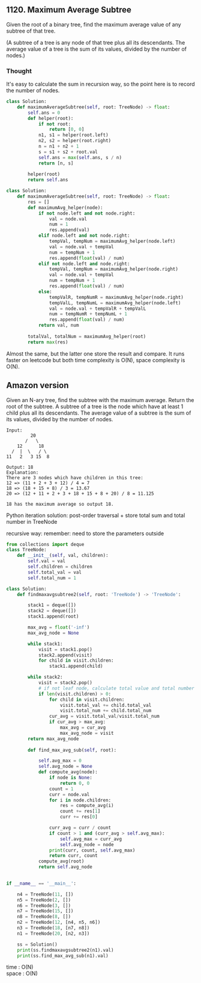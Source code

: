 ## 1120. Maximum Average Subtree

Given the root of a binary tree, find the maximum average value of any subtree of that tree.

(A subtree of a tree is any node of that tree plus all its descendants. The average value of a tree is the sum of its values, divided by the number of nodes.)

### Thought

It's easy to calculate the sum in recursion way, so the point here is to record the number of nodes.

```python
class Solution:
    def maximumAverageSubtree(self, root: TreeNode) -> float:
        self.ans = 0
        def helper(root):
            if not root:
                return [0, 0]
            n1, s1 = helper(root.left)
            n2, s2 = helper(root.right)
            n = n1 + n2 + 1
            s = s1 + s2 + root.val
            self.ans = max(self.ans, s / n)
            return [n, s]
        
        helper(root)
        return self.ans
```

```python
class Solution:
    def maximumAverageSubtree(self, root: TreeNode) -> float:
        res = []
        def maximumAvg_helper(node):
            if not node.left and not node.right:
                val = node.val
                num = 1
                res.append(val)
            elif node.left and not node.right:
                tempVal, tempNum = maximumAvg_helper(node.left)
                val = node.val + tempVal
                num = tempNum + 1
                res.append(float(val) / num)
            elif not node.left and node.right:
                tempVal, tempNum = maximumAvg_helper(node.right)
                val = node.val + tempVal
                num = tempNum + 1
                res.append(float(val) / num)
            else:
                tempValR, tempNumR = maximumAvg_helper(node.right)
                tempValL, tempNumL = maximumAvg_helper(node.left)
                val = node.val + tempValR + tempValL
                num = tempNumR + tempNumL + 1
                res.append(float(val) / num)
            return val, num
                
        totalVal, totalNum = maximumAvg_helper(root)
        return max(res)
```

Almost the same, but the latter one store the result and compare.
It runs faster on leetcode but both time complexity is O(N), space complexity is O(N).

## Amazon version
Given an N-ary tree, find the subtree with the maximum average. Return the root of the subtree.
A subtree of a tree is the node which have at least 1 child plus all its descendants. The average value of a subtree is the sum of its values, divided by the number of nodes.

```
Input:
         20
       /   \
    12      18
  /  |  \   / \
11   2   3 15  8

Output: 18
Explanation:
There are 3 nodes which have children in this tree:
12 => (11 + 2 + 3 + 12) / 4 = 7
18 => (18 + 15 + 8) / 3 = 13.67
20 => (12 + 11 + 2 + 3 + 18 + 15 + 8 + 20) / 8 = 11.125

18 has the maximum average so output 18.
```


Python iteration solution: post-order traversal + store total sum and total number in TreeNode

recursive way: remember: need to store the parameters outside
```python
from collections import deque
class TreeNode:
    def __init__(self, val, children):
        self.val = val
        self.children = children
        self.total_val = val
        self.total_num = 1

class Solution:
    def findmaxavgsubtree2(self, root: 'TreeNode') -> 'TreeNode':

        stack1 = deque([])
        stack2 = deque([])
        stack1.append(root)

        max_avg = float('-inf')
        max_avg_node = None

        while stack1:
            visit = stack1.pop()
            stack2.append(visit)
            for child in visit.children:
                stack1.append(child)

        while stack2:
            visit = stack2.pop()
            # if not leaf node, calculate total value and total number
            if len(visit.children) > 0:
                for child in visit.children:
                    visit.total_val += child.total_val
                    visit.total_num += child.total_num
                cur_avg = visit.total_val/visit.total_num
                if cur_avg > max_avg:
                    max_avg = cur_avg
                    max_avg_node = visit
        return max_avg_node
     
        def find_max_avg_sub(self, root):

            self.avg_max = 0
            self.avg_node = None
            def compute_avg(node):
                if node is None:
                    return 0, 0
                count = 1
                curr = node.val
                for i in node.children:
                    res = compute_avg(i)
                    count += res[1]
                    curr += res[0]

                curr_avg = curr / count
                if count > 1 and (curr_avg > self.avg_max):
                    self.avg_max = curr_avg
                    self.avg_node = node
                print(curr, count, self.avg_max)
                return curr, count
            compute_avg(root)
            return self.avg_node
    

if __name__ == '__main__':

    n4 = TreeNode(11, [])
    n5 = TreeNode(2, [])
    n6 = TreeNode(3, [])
    n7 = TreeNode(15, [])
    n8 = TreeNode(8, [])
    n2 = TreeNode(12, [n4, n5, n6])
    n3 = TreeNode(18, [n7, n8])
    n1 = TreeNode(20, [n2, n3])

    ss = Solution()
    print(ss.findmaxavgsubtree2(n1).val)
    print(ss.find_max_avg_sub(n1).val)
```
time : O(N)  
space : O(N)
